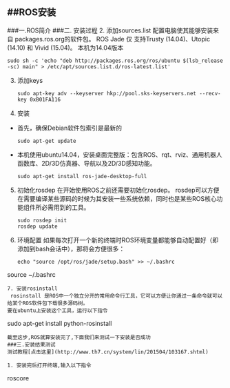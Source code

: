 
##ROS安装
-----------
###一.ROS简介
###二. 安装过程
2. 添加sources.list
   配置电脑使其能够安装来自 packages.ros.org的软件包。 ROS Jade 仅 支持Trusty (14.04)、Utopic (14.10) 和 Vivid (15.04)。
   本机为14.04版本
   
   ```
   sudo sh -c 'echo "deb http://packages.ros.org/ros/ubuntu $(lsb_release -sc) main" > /etc/apt/sources.list.d/ros-latest.list'
```
3. 添加keys

    ```
    sudo apt-key adv --keyserver hkp://pool.sks-keyservers.net --recv-key 0xB01FA116
    ```
    
4. 安装

* 首先，确保Debian软件包索引是最新的
  ```
  sudo apt-get update
  ```
  
* 本机使用ubuntu14.04，安装桌面完整版：包含ROS、rqt、rviz、通用机器人函数库、2D/3D仿真器、导航以及2D/3D感知功能。 
   ```
   sudo apt-get install ros-jade-desktop-full
   ```
5. 初始化rosdep
   在开始使用ROS之前还需要初始化rosdep。  rosdep可以方便在需要编译某些源码的时候为其安装一些系统依赖，同时也是某些ROS核心功能组件所必需用到的工具。 
   ```
   sudo rosdep init
   rosdep update
   
   ```
6. 环境配置
   如果每次打开一个新的终端时ROS环境变量都能够自动配置好（即添加到bash会话中），那将会方便很多： 
   ```
   echo "source /opt/ros/jade/setup.bash" >> ~/.bashrc
source ~/.bashrc

   ```
7. 安装rosinstall
    rosinstall 是ROS中一个独立分开的常用命令行工具，它可以方便让你通过一条命令就可以给某个ROS软件包下载很多源码树。 
 要在ubuntu上安装这个工具，运行以下指令
 ```
 sudo apt-get install python-rosinstall
 
 ```
 截至这步,ROS就算安装完了,下面我们来测试一下安装是否成功
###三.安装结果测试
测试教程[点击这里](http://www.th7.cn/system/lin/201504/103167.shtml)

1. 安装完后打开终端,输入以下指令
   ```
   roscore
   ```
